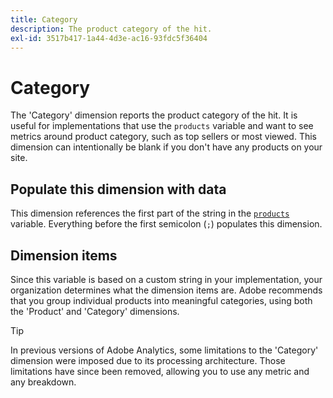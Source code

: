 ```yaml
---
title: Category
description: The product category of the hit.
exl-id: 3517b417-1a44-4d3e-ac16-93fdc5f36404
---
```

# Category

The 'Category' dimension reports the product category of the hit. It is useful for implementations that use the `products` variable and want to see metrics around product category, such as top sellers or most viewed. This dimension can intentionally be blank if you don't have any products on your site.

## Populate this dimension with data

This dimension references the first part of the string in the [`products`](/help/implement/vars/page-vars/products.md) variable. Everything before the first semicolon (`;`) populates this dimension.

## Dimension items

Since this variable is based on a custom string in your implementation, your organization determines what the dimension items are. Adobe recommends that you group individual products into meaningful categories, using both the 'Product' and 'Category' dimensions.

>[!TIP]
>
>In previous versions of Adobe Analytics, some limitations to the 'Category' dimension were imposed due to its processing architecture. Those limitations have since been removed, allowing you to use any metric and any breakdown.
